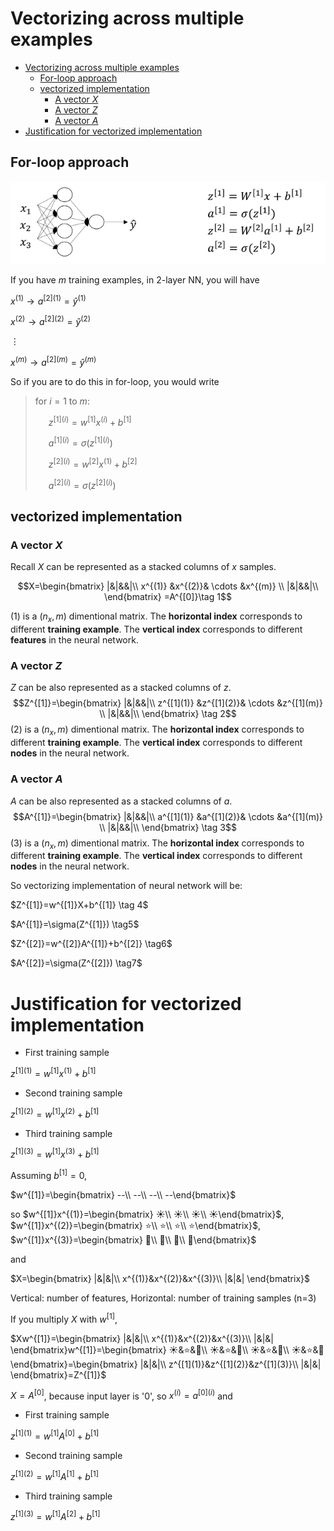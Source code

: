 # Vectorizing across multiple examples

<!-- TOC depthFrom:1 depthTo:6 withLinks:1 updateOnSave:1 orderedList:0 -->

- [Vectorizing across multiple examples](#vectorizing-across-multiple-examples)
	- [For-loop approach](#for-loop-approach)
	- [vectorized implementation](#vectorized-implementation)
		- [A vector $X$](#a-vector-x)
		- [A vector $Z$](#a-vector-z)
		- [A vector $A$](#a-vector-a)
- [Justification for vectorized implementation](#justification-for-vectorized-implementation)

<!-- /TOC -->

## For-loop approach

![](images/14-vectorizing-across-multiple-examples-bad926d6.png)

If you have *m* training examples, in 2-layer NN, you will have

$x^{(1)} \to a^{[2](1)} =\hat{y}^{(1)}$

$x^{(2)} \to a^{[2](2)}  =\hat{y}^{(2)}$

$\vdots$

$x^{(m)} \to a^{[2](m)} =\hat{y}^{(m)}$

So if you are to do this in for-loop, you would write


>for $i=1$ to $m$:
>
>&ensp;&ensp;&ensp;$z^{[1](i)}=w^{[1]}x^{(i)}+b^{[1]}$
>
>&ensp;&ensp;&ensp;$a^{[1](i)}=\sigma(z^{[1](i)})$
>
>&ensp;&ensp;&ensp;$z^{[2](i)}=w^{[2]}x^{(1)}+b^{[2]}$
>
>&ensp;&ensp;&ensp;$a^{[2](i)}=\sigma(z^{[2](i)})$

## vectorized implementation

### A vector $X$
Recall $X$ can be represented as a stacked columns of $x$ samples.

$$X=\begin{bmatrix}
|&|&&|\\
x^{(1)} &x^{(2)}& \cdots &x^{(m)} \\
|&|&&|\\
\end{bmatrix} =A^{[0]}\tag 1$$

(1) is a $(n_x,m)$ dimentional matrix. The **horizontal index** corresponds to different **training example**. The **vertical index** corresponds to different **features** in the neural network.

### A vector $Z$
$Z$ can be also represented as a stacked columns of $z$.
$$Z^{[1]}=\begin{bmatrix}
|&|&&|\\
z^{[1](1)} &z^{[1](2)}& \cdots &z^{[1](m)} \\
|&|&&|\\
\end{bmatrix} \tag 2$$
(2) is a $(n_x,m)$ dimentional matrix.
The **horizontal index** corresponds to different **training example**. The **vertical index** corresponds to different **nodes** in the neural network.
### A vector $A$

$A$ can be also represented as a stacked columns of $a$.
$$A^{[1]}=\begin{bmatrix}
|&|&&|\\
a^{[1](1)} &a^{[1](2)}& \cdots &a^{[1](m)} \\
|&|&&|\\
\end{bmatrix} \tag 3$$
(3) is a $(n_x,m)$ dimentional matrix.
The **horizontal index** corresponds to different **training example**. The **vertical index** corresponds to different **nodes** in the neural network.

So vectorizing implementation of neural network will be:

$Z^{[1]}=w^{[1]}X+b^{[1]} \tag 4$

$A^{[1]}=\sigma(Z^{[1]}) \tag5$

$Z^{[2]}=w^{[2]}A^{[1]}+b^{[2]}  \tag6$

$A^{[2]}=\sigma(Z^{[2]}) \tag7$

# Justification for vectorized implementation

* First training sample

$z^{[1](1)}=w^{[1]}x^{(1)}+b^{[1]}$

* Second training sample

$z^{[1](2)}=w^{[1]}x^{(2)}+b^{[1]}$

* Third training sample

$z^{[1](3)}=w^{[1]}x^{(3)}+b^{[1]}$

Assuming $b^{[1]}=0$,

$w^{[1]}=\begin{bmatrix}
--\\
--\\
--\\
--\end{bmatrix}$

so $w^{[1]}x^{(1)}=\begin{bmatrix}
☀️\\
☀️\\
☀️\\
☀️\end{bmatrix}$,
$w^{[1]}x^{(2)}=\begin{bmatrix}
⭐\\
⭐\\
⭐\\
⭐\end{bmatrix}$,
$w^{[1]}x^{(3)}=\begin{bmatrix}
🌙\\
🌙\\
🌙\\
🌙\end{bmatrix}$

and

$X=\begin{bmatrix}
|&|&|\\
x^{(1)}&x^{(2)}&x^{(3)}\\
|&|&|
\end{bmatrix}$

Vertical: number of features, Horizontal: number of training samples (n=3)

If you multiply $X$ with $w^{[1]}$,

$Xw^{[1]}=\begin{bmatrix}
|&|&|\\
x^{(1)}&x^{(2)}&x^{(3)}\\
|&|&|
\end{bmatrix}w^{[1]}=\begin{bmatrix}
☀️&⭐&🌙\\
☀️&⭐&🌙\\
☀️&⭐&🌙\\
☀️&⭐&🌙\end{bmatrix}=\begin{bmatrix}
|&|&|\\
z^{[1](1)}&z^{[1](2)}&z^{[1](3)}\\
|&|&|
\end{bmatrix}=Z^{[1]}$

$X=A^{[0]}$, because input layer is '0', so $x^{(i)}=a^{[0](i)}$ and

* First training sample

$z^{[1](1)}=w^{[1]}A^{[0]}+b^{[1]}$

* Second training sample

$z^{[1](2)}=w^{[1]}A^{[1]}+b^{[1]}$

* Third training sample

$z^{[1](3)}=w^{[1]}A^{[2]}+b^{[1]}$
